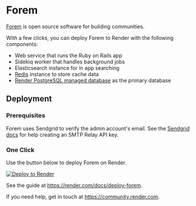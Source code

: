 # Forem

[Forem](https://github.com/forem/forem) is open source software for building communities.

With a few clicks, you can deploy Forem to Render with the following components:

- Web service that runs the Ruby on Rails app
- Sidekiq worker that handles background jobs
- Elasticsearch instance for in app searching
- [Redis](https://render.com/docs/deploy-redis) instance to store cache data
- [Render PostgreSQL managed database](https://render.com/docs/databases) as the primary database

## Deployment

### Prerequisites

Forem uses Sendgrid to verify the admin account's email.
See the [Sendgrid docs](https://sendgrid.com/docs/ui/account-and-settings/api-keys/#creating-an-api-key)
for help creating an SMTP Relay API key.

### One Click

Use the button below to deploy Forem on Render.

[![Deploy to Render](http://render.com/images/deploy-to-render-button.svg)](https://render.com/deploy)

See the guide at <https://render.com/docs/deploy-forem>.

If you need help, get in touch at <https://community.render.com>.
